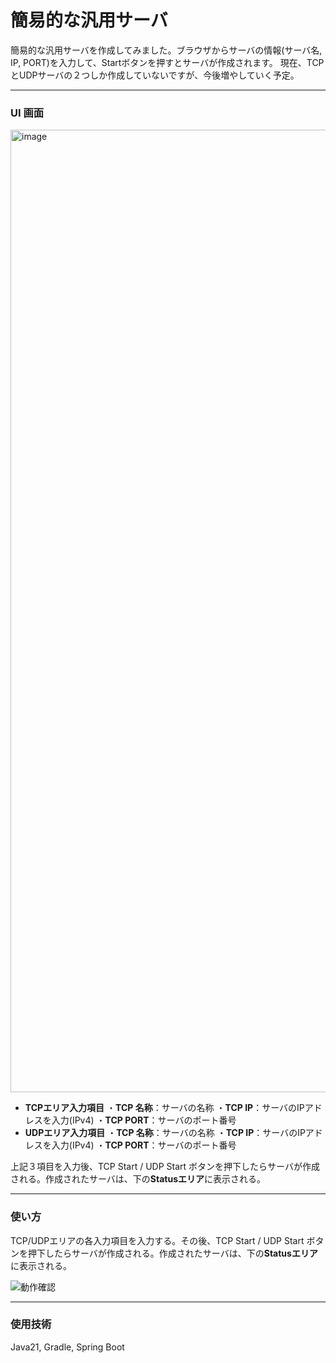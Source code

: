 # 簡易的な汎用サーバ

簡易的な汎用サーバを作成してみました。ブラウザからサーバの情報(サーバ名, IP, PORT)を入力して、Startボタンを押すとサーバが作成されます。
現在、TCPとUDPサーバの２つしか作成していないですが、今後増やしていく予定。

---

### UI 画面

<img width="2534" height="1540" alt="image" src="https://github.com/user-attachments/assets/1ce455e6-2782-42ef-9eca-c10324166fed" />


- **TCPエリア入力項目**
・**TCP 名称**：サーバの名称
・**TCP IP**：サーバのIPアドレスを入力(IPv4)
・**TCP PORT**：サーバのポート番号
- **UDPエリア入力項目**
・**TCP 名称**：サーバの名称
・**TCP IP**：サーバのIPアドレスを入力(IPv4)
・**TCP PORT**：サーバのポート番号

上記３項目を入力後、TCP Start / UDP Start ボタンを押下したらサーバが作成される。作成されたサーバは、下の**Statusエリア**に表示される。

---

### 使い方

TCP/UDPエリアの各入力項目を入力する。その後、TCP Start / UDP Start ボタンを押下したらサーバが作成される。作成されたサーバは、下の**Statusエリア**に表示される。

![動作確認](https://github.com/user-attachments/assets/125213ae-931a-4043-af85-ea5b4993e436)

---

### 使用技術
Java21, Gradle, Spring Boot
